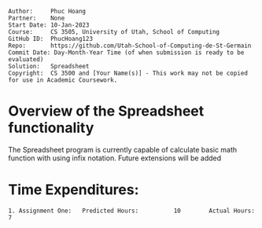 ```
Author:     Phuc Hoang
Partner:    None
Start Date: 10-Jan-2023
Course:     CS 3505, University of Utah, School of Computing
GitHub ID:  PhucHoang123
Repo:       https://github.com/Utah-School-of-Computing-de-St-Germain
Commit Date: Day-Month-Year Time (of when submission is ready to be evaluated)
Solution:   Spreadsheet
Copyright:  CS 3500 and [Your Name(s)] - This work may not be copied for use in Academic Coursework.
```

# Overview of the Spreadsheet functionality

The Spreadsheet program is currently capable of calculate basic math function with using infix notation.
Future extensions will be added

# Time Expenditures:

    1. Assignment One:   Predicted Hours:          10        Actual Hours:   7